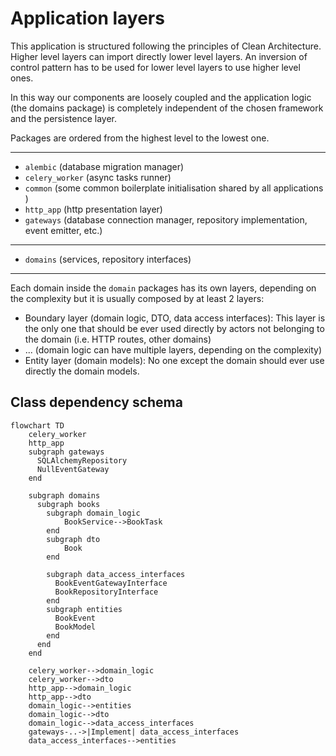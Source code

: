# Application layers

This application is structured following the principles of Clean Architecture.
Higher level layers can import directly lower level layers. An inversion of control
pattern has to be used for lower level layers to use higher level ones.

In this way our components are loosely coupled and the application logic
(the domains package) is completely independent of the chosen framework
and the persistence layer.

Packages are ordered from the highest level to the lowest one.

------

* `alembic` (database migration manager)
* `celery_worker` (async tasks runner)
* `common` (some common boilerplate initialisation shared by all applications )
* `http_app` (http presentation layer)
* `gateways` (database connection manager, repository implementation, event emitter, etc.)

------

* `domains` (services, repository interfaces)

------

Each domain inside the `domain` packages has its own layers, depending on the complexity but
it is usually composed by at least 2 layers:

* Boundary layer (domain logic, DTO, data access interfaces): This layer is the only one that
  should be ever used directly by actors not belonging to the domain (i.e. HTTP routes, other domains)
* ... (domain logic can have multiple layers, depending on the complexity)
* Entity layer (domain models): No one except the domain should ever use directly the domain models.

## Class dependency schema

```mermaid
flowchart TD
    celery_worker
    http_app
    subgraph gateways
      SQLAlchemyRepository
      NullEventGateway
    end

    subgraph domains
      subgraph books
        subgraph domain_logic
            BookService-->BookTask
        end
        subgraph dto
            Book
        end

        subgraph data_access_interfaces
          BookEventGatewayInterface
          BookRepositoryInterface
        end
        subgraph entities
          BookEvent
          BookModel
        end
      end
    end

    celery_worker-->domain_logic
    celery_worker-->dto
    http_app-->domain_logic
    http_app-->dto
    domain_logic-->entities
    domain_logic-->dto
    domain_logic-->data_access_interfaces
    gateways-..->|Implement| data_access_interfaces
    data_access_interfaces-->entities
```

